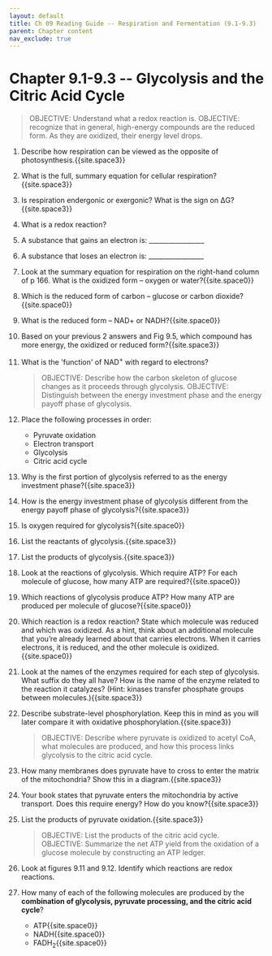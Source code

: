 ```yaml
---
layout: default
title: Ch 09 Reading Guide -- Respiration and Fermentation (9.1-9.3)
parent: Chapter content
nav_exclude: true
---
```


# Chapter 9.1-9.3 -- Glycolysis and the Citric Acid Cycle

> OBJECTIVE: Understand what a redox reaction is.
> OBJECTIVE: recognize that in general, high-energy compounds are the reduced form. As they are oxidized, their energy level drops.

1. Describe how respiration can be viewed as the opposite of photosynthesis.{{site.space3}}
2. What is the full, summary equation for cellular respiration?{{site.space3}}
3. Is respiration endergonic or exergonic? What is the sign on ΔG?{{site.space3}}
4. What is a redox reaction?
5. A substance that gains an electron is: \_\_\_\_\_\_\_\_\_\_\_\_\_\_\_\_\_
6. A substance that loses an electron is: \_\_\_\_\_\_\_\_\_\_\_\_\_\_\_\_\_
7. Look at the summary equation for respiration on the right-hand column of p 166. What is the oxidized form – oxygen or water?{{site.space0}}
8. Which is the reduced form of carbon – glucose or carbon dioxide?{{site.space0}}
9. What is the reduced form – NAD+ or NADH?{{site.space0}}
10. Based on your previous 2 answers and Fig 9.5, which compound has more energy, the oxidized or reduced form?{{site.space3}}
11. What is the 'function' of NAD<sup>+</sup> with regard to electrons?

    > OBJECTIVE: Describe how the carbon skeleton of glucose changes as it proceeds through glycolysis.
    > OBJECTIVE: Distinguish between the energy investment phase and the energy payoff phase of glycolysis.

1. Place the following processes in order:
    * Pyruvate oxidation
    * Electron transport
    * Glycolysis
    * Citric acid cycle
2. Why is the first portion of glycolysis referred to as the energy investment phase?{{site.space3}}
3. How is the energy investment phase of glycolysis different from the energy payoff phase of glycolysis?{{site.space3}}
4. Is oxygen required for glycolysis?{{site.space0}}
5. List the reactants of glycolysis.{{site.space3}}
6. List the products of glycolysis.{{site.space3}}
7. Look at the reactions of glycolysis. Which require ATP? For each molecule of glucose, how many ATP are required?{{site.space0}}
8. Which reactions of glycolysis produce ATP? How many ATP are produced per molecule of glucose?{{site.space0}}
9. Which reaction is a redox reaction?  State which molecule was reduced and which was oxidized. As a hint, think about an additional molecule that you’re already learned about that carries electrons. When it carries electrons, it is reduced, and the other molecule is oxidized.{{site.space0}}
10. Look at the names of the enzymes required for each step of glycolysis.  What suffix do they all have?  How is the name of the enzyme related to the reaction it catalyzes? (Hint: kinases transfer phosphate groups between molecules.){{site.space3}}
11. Describe substrate-level phosphorylation. Keep this in mind as you will later compare it with oxidative phosphorylation.{{site.space3}}

    > OBJECTIVE: Describe where pyruvate is oxidized to acetyl CoA, what molecules are produced, and how this process links glycolysis to the citric acid cycle.

1. How many membranes does pyruvate have to cross to enter the matrix of the mitochondria? Show this in a diagram.{{site.space3}}
2. Your book states that pyruvate enters the mitochondria by active transport. Does this require energy? How do you know?{{site.space3}}
3. List the products of pyruvate oxidation.{{site.space3}}


    > OBJECTIVE: List the products of the citric acid cycle.  
    > OBJECTIVE: Summarize the net ATP yield from the oxidation of a glucose molecule by constructing an ATP ledger.

1. Look at figures 9.11 and 9.12. Identify which reactions are redox reactions.
2. How many of each of the following molecules are produced by the **combination of glycolysis, pyruvate processing, and the citric acid cycle**?
    * ATP{{site.space0}}
    * NADH{{site.space0}}
    * FADH<sub>2</sub>{{site.space0}}
